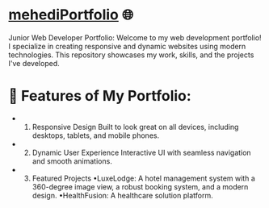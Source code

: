 # [mehediPortfolio](https://mehedi-6a626.web.app/) 🌐

Junior Web Developer Portfolio:
Welcome to my web development portfolio! I specialize in creating responsive and dynamic websites using modern technologies. This repository showcases my work, skills, and the projects I've developed.

# 🌟 Features of My Portfolio:
- 1. Responsive Design
     Built to look great on all devices, including desktops, tablets, and mobile phones.
- 2. Dynamic User Experience
     Interactive UI with seamless navigation and smooth animations.
- 3. Featured Projects
     •LuxeLodge: A hotel management system with a 360-degree image view, a robust booking system, and a modern design.
     •HealthFusion: A healthcare solution platform.


